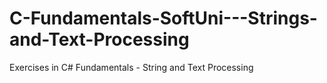 # C-Fundamentals-SoftUni---Strings-and-Text-Processing
Exercises in C# Fundamentals - String and Text Processing
